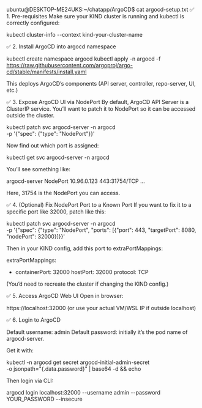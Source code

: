 ubuntu@DESKTOP-ME24UKS:~/chatapp/ArgoCD$ cat argocd-setup.txt
✅ 1. Pre-requisites
Make sure your KIND cluster is running and kubectl is correctly configured:

kubectl cluster-info --context kind-your-cluster-name

✅ 2. Install ArgoCD into argocd namespace

kubectl create namespace argocd
kubectl apply -n argocd -f https://raw.githubusercontent.com/argoproj/argo-cd/stable/manifests/install.yaml

This deploys ArgoCD’s components (API server, controller, repo-server, UI, etc.)

✅ 3. Expose ArgoCD UI via NodePort
By default, ArgoCD API Server is a ClusterIP service. You’ll want to patch it to NodePort so it can be accessed outside the cluster.

kubectl patch svc argocd-server -n argocd \
  -p '{"spec": {"type": "NodePort"}}'

Now find out which port is assigned:

kubectl get svc argocd-server -n argocd

You’ll see something like:

argocd-server   NodePort   10.96.0.123   <none>   443:31754/TCP   ...

Here, 31754 is the NodePort you can access.

✅ 4. (Optional) Fix NodePort Port to a Known Port
If you want to fix it to a specific port like 32000, patch like this:

kubectl patch svc argocd-server -n argocd \
  -p '{"spec": {"type": "NodePort", "ports": [{"port": 443, "targetPort": 8080, "nodePort": 32000}]}}'

Then in your KIND config, add this port to extraPortMappings:

extraPortMappings:
  - containerPort: 32000
    hostPort: 32000
    protocol: TCP

(You’d need to recreate the cluster if changing the KIND config.)

✅ 5. Access ArgoCD Web UI
Open in browser:

https://localhost:32000
(or use your actual VM/WSL IP if outside localhost)

✅ 6. Login to ArgoCD

Default username: admin
Default password: initially it’s the pod name of argocd-server.

Get it with:

kubectl -n argocd get secret argocd-initial-admin-secret \
  -o jsonpath="{.data.password}" | base64 -d && echo

Then login via CLI:

argocd login localhost:32000 --username admin --password YOUR_PASSWORD --insecure

